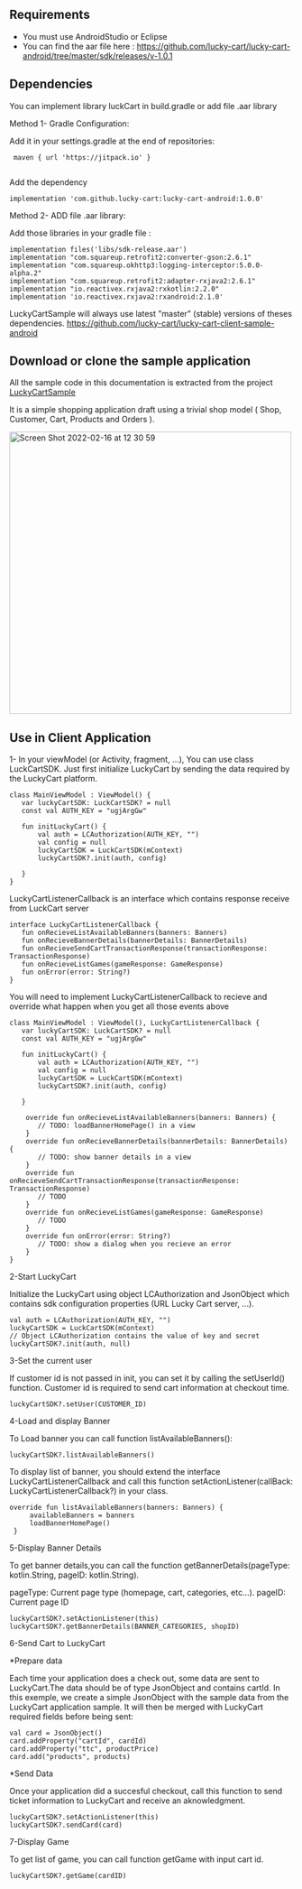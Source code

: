 ## Requirements
- You must use AndroidStudio or Eclipse
- You can find the aar file here : https://github.com/lucky-cart/lucky-cart-android/tree/master/sdk/releases/v-1.0.1


## Dependencies
You can implement library luckCart in build.gradle or add file .aar library

Method 1- Gradle Configuration:

Add it in your settings.gradle at the end of repositories:
```
 maven { url 'https://jitpack.io' }
 
```
Add the dependency
```
implementation 'com.github.lucky-cart:lucky-cart-android:1.0.0'

```


Method 2- ADD file .aar library:

Add those libraries in your gradle file :

```
implementation files('libs/sdk-release.aar')
implementation "com.squareup.retrofit2:converter-gson:2.6.1"
implementation "com.squareup.okhttp3:logging-interceptor:5.0.0-alpha.2"
implementation "com.squareup.retrofit2:adapter-rxjava2:2.6.1"
implementation "io.reactivex.rxjava2:rxkotlin:2.2.0"
implementation 'io.reactivex.rxjava2:rxandroid:2.1.0'
```

LuckyCartSample will always use latest "master" (stable) versions of theses dependencies.
https://github.com/lucky-cart/lucky-cart-client-sample-android

## Download or clone the sample application

All the sample code in this documentation is extracted from the project <a href="https://github.com/lucky-cart/lucky-cart-client-sample-android" target="_blank">LuckyCartSample</a>

It is a simple shopping application draft using a trivial shop model ( Shop, Customer, Cart, Products and Orders ).

   <img width="500" alt="Screen Shot 2022-02-16 at 12 30 59" src="https://user-images.githubusercontent.com/2062107/154256472-5b7da013-7f2e-4655-b90c-343f20ee31a5.png">



## Use in Client Application

1- In your viewModel (or Activity, fragment, ...), You can use class LuckCartSDK.
Just first initialize LuckyCart by sending the data required by the LuckyCart platform.

```
class MainViewModel : ViewModel() {
   var luckyCartSDK: LuckCartSDK? = null
   const val AUTH_KEY = "ugjArgGw"

   fun initLuckyCart() {
       val auth = LCAuthorization(AUTH_KEY, "")
       val config = null
       luckyCartSDK = LuckCartSDK(mContext)
       luckyCartSDK?.init(auth, config)
   
   }
}
```
      
LuckyCartListenerCallback is an interface which contains response receive from LuckCart server

```
interface LuckyCartListenerCallback {
   fun onRecieveListAvailableBanners(banners: Banners)
   fun onRecieveBannerDetails(bannerDetails: BannerDetails)
   fun onRecieveSendCartTransactionResponse(transactionResponse: TransactionResponse)
   fun onRecieveListGames(gameResponse: GameResponse)
   fun onError(error: String?)
}
```

You will need to implement LuckyCartListenerCallback to recieve and override what happen when you get all those events above

```
class MainViewModel : ViewModel(), LuckyCartListenerCallback {
   var luckyCartSDK: LuckCartSDK? = null
   const val AUTH_KEY = "ugjArgGw"

   fun initLuckyCart() {
       val auth = LCAuthorization(AUTH_KEY, "")
       val config = null
       luckyCartSDK = LuckCartSDK(mContext)
       luckyCartSDK?.init(auth, config)
   
   }

    override fun onRecieveListAvailableBanners(banners: Banners) {
       // TODO: loadBannerHomePage() in a view
    }
    override fun onRecieveBannerDetails(bannerDetails: BannerDetails) {
       // TODO: show banner details in a view
    }
    override fun onRecieveSendCartTransactionResponse(transactionResponse: TransactionResponse)
       // TODO
    }
    override fun onRecieveListGames(gameResponse: GameResponse)
       // TODO
    }
    override fun onError(error: String?)
       // TODO: show a dialog when you recieve an error
    }
}
```

        
2-Start LuckyCart

Initialize the LuckyCart using object LCAuthorization and JsonObject which contains sdk configuration properties (URL Lucky Cart server, ...).

```
val auth = LCAuthorization(AUTH_KEY, "")
luckyCartSDK = LuckCartSDK(mContext)
// Object LCAuthorization contains the value of key and secret
luckyCartSDK?.init(auth, null)
```
3-Set the current user

If customer id is not passed in init, you can set it by calling the setUserId() function. Customer id is required to send cart information at checkout time.

```
luckyCartSDK?.setUser(CUSTOMER_ID)
```
     
4-Load and display Banner 

To Load banner you can call function listAvailableBanners():

```
luckyCartSDK?.listAvailableBanners()
```

To display list of banner, you should extend the interface LuckyCartListenerCallback and call this function setActionListener(callBack: LuckyCartListenerCallback?) in your class.

```
override fun listAvailableBanners(banners: Banners) {
     availableBanners = banners
     loadBannerHomePage()
 }
 ```

5-Display Banner Details

To get banner details,you can call the function getBannerDetails(pageType: kotlin.String, pageID: kotlin.String).

pageType: Current page type (homepage, cart, categories, etc...).
pageID: Current page ID

 ```
 luckyCartSDK?.setActionListener(this)
 luckyCartSDK?.getBannerDetails(BANNER_CATEGORIES, shopID)
 ```


6-Send Cart to LuckyCart

*Prepare data 

Each time your application does a check out, some data are sent to LuckyCart.The data should be of type JsonObject and contains cartId.
In this exemple, we create a simple JsonObject with the sample data from the LuckyCart application sample. It will then be merged with LuckyCart required fields before being sent:

```
val card = JsonObject()
card.addProperty("cartId", cardId)
card.addProperty("ttc", productPrice)
card.add("products", products)
```

*Send Data

Once your application did a succesful checkout, call this function to send ticket information to LuckyCart and receive an aknowledgment.

```
luckyCartSDK?.setActionListener(this)
luckyCartSDK?.sendCard(card)
```

7-Display Game

To get list of game, you can call function getGame with input cart id.

```
luckyCartSDK?.getGame(cardID)
```


      
